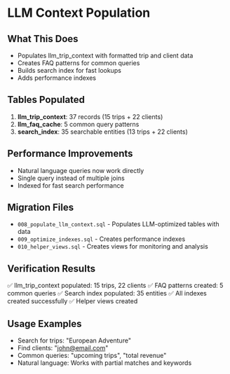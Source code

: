 # LLM Context Population

## What This Does
- Populates llm_trip_context with formatted trip and client data
- Creates FAQ patterns for common queries
- Builds search index for fast lookups
- Adds performance indexes

## Tables Populated
1. **llm_trip_context**: 37 records (15 trips + 22 clients)
2. **llm_faq_cache**: 5 common query patterns
3. **search_index**: 35 searchable entities (13 trips + 22 clients)

## Performance Improvements
- Natural language queries now work directly
- Single query instead of multiple joins
- Indexed for fast search performance

## Migration Files
- `008_populate_llm_context.sql` - Populates LLM-optimized tables with data
- `009_optimize_indexes.sql` - Creates performance indexes
- `010_helper_views.sql` - Creates views for monitoring and analysis

## Verification Results
✅ llm_trip_context populated: 15 trips, 22 clients
✅ FAQ patterns created: 5 common queries
✅ Search index populated: 35 entities
✅ All indexes created successfully
✅ Helper views created

## Usage Examples
- Search for trips: "European Adventure"
- Find clients: "john@email.com"
- Common queries: "upcoming trips", "total revenue"
- Natural language: Works with partial matches and keywords